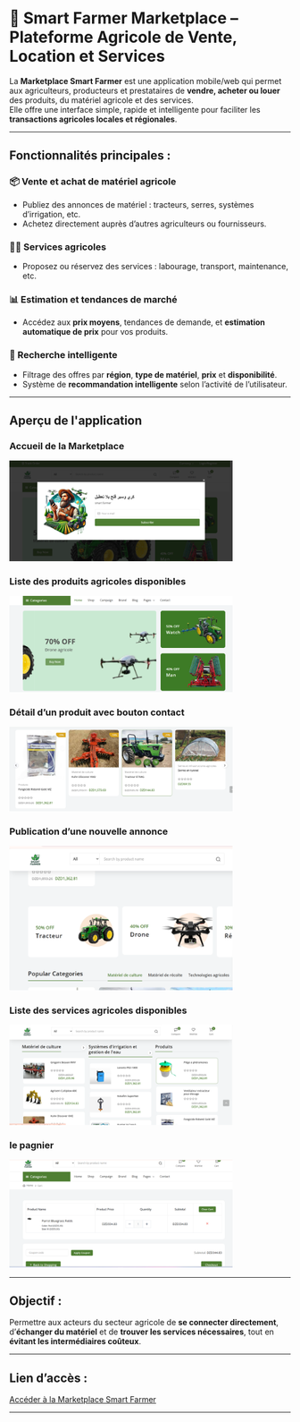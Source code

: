 # 🛒 Smart Farmer Marketplace – Plateforme Agricole de Vente, Location et Services

La **Marketplace Smart Farmer** est une application mobile/web qui permet aux agriculteurs, producteurs et prestataires de **vendre, acheter ou louer** des produits, du matériel agricole et des services.  
Elle offre une interface simple, rapide et intelligente pour faciliter les **transactions agricoles locales et régionales**.

---

## Fonctionnalités principales :

### 📦 Vente et achat de matériel agricole
- Publiez des annonces de matériel : tracteurs, serres, systèmes d’irrigation, etc.
- Achetez directement auprès d’autres agriculteurs ou fournisseurs.

### 🧑‍🌾 Services agricoles
- Proposez ou réservez des services : labourage, transport, maintenance, etc.

### 📊 Estimation et tendances de marché
- Accédez aux **prix moyens**, tendances de demande, et **estimation automatique de prix** pour vos produits.

### 📍 Recherche intelligente
- Filtrage des offres par **région**, **type de matériel**, **prix** et **disponibilité**.
- Système de **recommandation intelligente** selon l’activité de l’utilisateur.

---

## Aperçu de l'application

### Accueil de la Marketplace
<img src="images/a.png" alt="Accueil Marketplace" width="400"/>

### Liste des produits agricoles disponibles
<img src="images/b.png" alt="Produits agricoles" width="400"/>

### Détail d’un produit avec bouton contact
<img src="images/c.png" alt="Détail produit" width="400"/>

### Publication d’une nouvelle annonce
<img src="images/d.png" alt="Nouvelle annonce" width="400"/>

### Liste des services agricoles disponibles
<img src="images/e.png" alt="Services agricoles" width="400"/>

### le pagnier
<img src="images/f.png" alt="Tendance du marché" width="400"/>

---

## Objectif :
Permettre aux acteurs du secteur agricole de **se connecter directement**, d’**échanger du matériel** et de **trouver les services nécessaires**, tout en **évitant les intermédiaires coûteux**.

---

## Lien d’accès :
[Accéder à la Marketplace Smart Farmer](https://www.fennecpannel.com/installable/)

---


